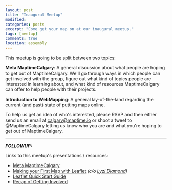 ```yaml
---
layout: post
title: "Inaugural Meetup"
modified:
categories: posts
excerpt: "Come get your map on at our inaugural meetup."
tags: [meetup]
comments: true
location: assembly
---
```


This meetup is going to be split between two topics:

**Meta MaptimeCalgary**: A general discussion about what people are hoping to get out of MaptimeCalgary. We'll go through ways in which people can get involved with the group, figure out what kind of topics people are interested in learning about, and what kind of resources MaptimeCalgary can offer to help people with their projects.

**Introduction to WebMapping**: A general lay-of-the-land regarding the current (and past) state of putting maps online.

To help us get an idea of who's interested, please RSVP and then either send us an email at calgary@maptime.io or shoot a tweet to @MaptimeCalgary letting us know who you are and what you're hoping to get out of MaptimeCalgary.

---

**_FOLLOWUP:_**

Links to this meetup's presentations / resources:

- [Meta MaptimeCalgary](/presentation-meta-maptime)
- [Making your First Map with Leaflet](http://lyzidiamond.com/nacis-talk/#0) _(c/o [Lyzi Diamond](http://lyzidiamond.com/))_
- [Leaflet Quick Start Guide](http://leafletjs.com/examples/quick-start.html)
- [Recap of Getting Involved](/posts/2015/02/23/getting-involved/)

